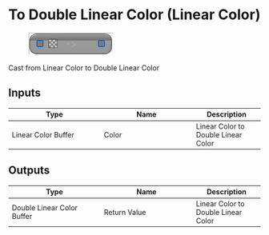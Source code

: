 # To Double Linear Color (Linear Color)

<div align="left" data-full-width="false">

<figure><img src="To_Double_Linear_Color_(Linear_Color).png" alt=""><figcaption></figcaption></figure>

</div>

Cast from Linear Color to Double Linear Color

## Inputs

<table>
<thead><tr><th width="170">Type</th><th width="170">Name</th><th>Description</th></tr></thead>
<tbody>
<tr><td>Linear Color Buffer</td><td>Color</td><td>Linear Color to Double Linear Color</td></tr>
</tbody>
</table>

## Outputs

<table>
<thead><tr><th width="170">Type</th><th width="170">Name</th><th>Description</th></tr></thead>
<tbody>
<tr><td>Double Linear Color Buffer</td><td>Return Value</td><td>Linear Color to Double Linear Color</td></tr>
</tbody>
</table>